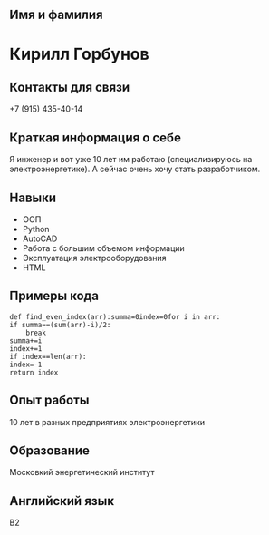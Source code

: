 <h2>Имя и фамилия</h2>
<h1>Кирилл Горбунов</h1>

<h2>Контакты для связи</h2>
<p>+7 (915) 435-40-14</p>

<h2>Краткая информация о себе</h2>
<p>Я инженер и вот уже 10 лет им работаю (специализируюсь на электроэнергетике). А сейчас очень хочу стать разработчиком. </p>

<h2>Навыки</h2>
<ul>
    <li>ООП</li>
    <li>Python</li>
    <li>AutoCAD</li>
    <li>Работа с большим объемом информации</li>
    <li>Эксплуатация электрооборудования</li>
    <li>HTML</li>
</ul>

<h2>Примеры кода</h2>
<pre><code>def find_even_index(arr):summa=0index=0for i in arr:
if summa==(sum(arr)-i)/2:
    break
summa+=i
index+=1
if index==len(arr):
index=-1
return index</code></pre>

<h2>Опыт работы</h2>
<p>10 лет в разных предприятиях электроэнергетики</p>

<h2>Образование</h2>
<p>Московкий энергетический институт</p>

<h2>Английский язык</h2>
<p>B2</p>